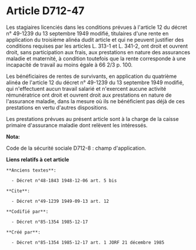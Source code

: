 # Article D712-47

Les stagiaires licenciés dans les conditions prévues à l'article 12 du décret n° 49-1239 du 13 septembre 1949 modifié,
titulaires d'une rente en application du troisième alinéa dudit article et qui ne peuvent justifier des conditions requises
par les articles L. 313-1 et L. 341-2, ont droit et ouvrent droit, sans participation aux frais, aux prestations en nature
des assurances maladie et maternité, à condition toutefois que la rente corresponde à une incapacité de travail au moins
égale à 66 2/3 p. 100. 

Les bénéficiaires de rentes de survivants, en application du quatrième alinéa de l'article 12 du décret n° 49-1239 du 13
septembre 1949 modifié, qui n'effectuent aucun travail salarié et n'exercent aucune activité rémunératrice ont droit et
ouvrent droit aux prestations en nature de l'assurance maladie, dans la mesure où ils ne bénéficient pas déjà de ces
prestations en vertu d'autres dispositions. 

Les prestations prévues au présent article sont à la charge de la caisse primaire d'assurance maladie dont relèvent les
intéressés.

**Nota:**

Code de la sécurité sociale D712-8 : champ d'application.

**Liens relatifs à cet article**

	**Anciens textes**:

	  - Décret n°48-1843 1948-12-06 art. 5 bis

	**Cite**:

	  - Décret n°49-1239 1949-09-13 art. 12

	**Codifié par**:

	  - Décret n°85-1354 1985-12-17

	**Créé par**:

	  - Décret n°85-1354 1985-12-17 art. 1 JORF 21 décembre 1985
